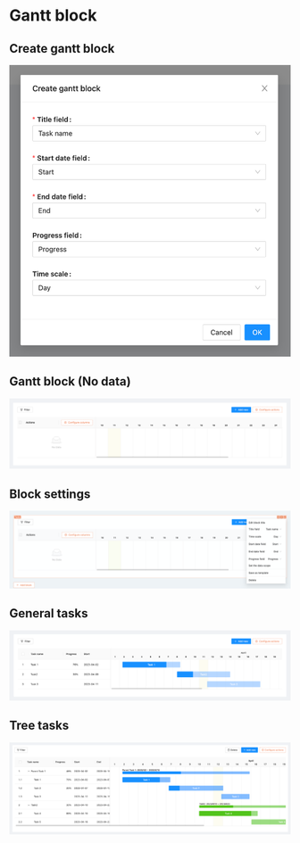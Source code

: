 # Gantt block

## Create gantt block

![](./static/VM3qbBhLeoEcKwxwAZkcRHBynOd.png)

## Gantt block (No data)

![](./static/UxT7b8mVCo1isIxrsjtcZ8hpnlf.png)

## Block settings

![](./static/YJZZb0aO3oG9n6x4aZwcAB07nng.png)

## General tasks

![](./static/VGTZbOs38obgyqxm5YfcGS1Vnhb.png)

## Tree tasks

![](./static/V9w1b43YsoIRYpxtFdscpf2MnQf.png)
